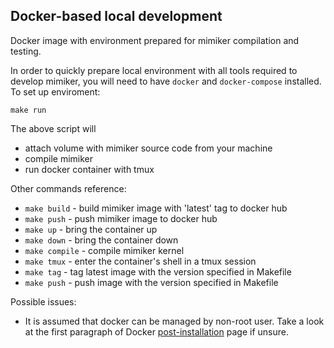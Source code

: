 Docker-based local development
---

Docker image with environment prepared for mimiker compilation and testing.

In order to quickly prepare local environment with all tools required to develop
mimiker, you will need to have `docker` and `docker-compose` installed.
To set up enviroment:

```
make run
```

The above script will
- attach volume with mimiker source code from your machine
- compile mimiker
- run docker container with tmux

Other commands reference:
 - `make build` - build mimiker image with 'latest' tag to docker hub
 - `make push` - push mimiker image to docker hub
 - `make up` - bring the container up
 - `make down` - bring the container down
 - `make compile` - compile mimiker kernel
 - `make tmux` - enter the container's shell in a tmux session
 - `make tag` - tag latest image with the version specified in Makefile
 - `make push` - push image with the version specified in Makefile

Possible issues:
- It is assumed that docker can be managed by non-root user. Take a look at the
first paragraph of Docker [post-installation](https://docs.docker.com/install/linux/linux-postinstall/) page if unsure.
